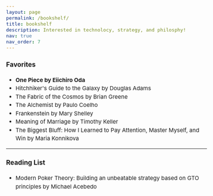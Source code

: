 ```yaml
---
layout: page
permalink: /bookshelf/
title: bookshelf
description: Interested in technolocy, strategy, and philosphy!
nav: true
nav_order: 7
---
```


<head>
  <meta charset="UTF-8">
  <meta name="viewport" content="width=device-width, initial-scale=1.0">
  <style>
    body {
      font-size: 15px; /* Adjust the font size as needed */
      line-height: 1.5; /* Adjust the line height as needed */
    }
  </style>
  <title>Book List</title>
</head>
<body>

<h3>Favorites</h3>
<ul>
  <li style="font-weight: bold;">One Piece by Eiichiro Oda</li>
  <li>Hitchhiker's Guide to the Galaxy by Douglas Adams</li>
  <li>The Fabric of the Cosmos by Brian Greene</li> 
  <li>The Alchemist by Paulo Coelho</li>
  <li>Frankenstein by Mary Shelley</li>
  <li>Meaning of Marriage by Timothy Keller</li>
  <li>The Biggest Bluff: How I Learned to Pay Attention, Master Myself, and Win by Maria Konnikova</li>
</ul>

<hr>

<h3>Reading List</h3>
<ul>
  <li>Modern Poker Theory: Building an unbeatable strategy based on GTO principles by Michael Acebedo</li>
</ul>

</body>
